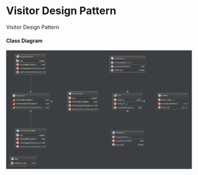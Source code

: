 Visitor Design Pattern
=====================
Visitor Design Pattern

#### Class Diagram ####
![Alt text](visitor-class-diag.png?raw=true "Visitor Pattern")
